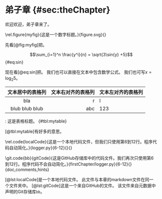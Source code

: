 # 弟子章 {#sec:theChapter}

欢迎欢迎，弟子章来了。

\rel.figure{myfig}{这是一个数字标题。}{figure.svg}{}

先看[@fig:myfig]把。

$$\sum_{i=1}^n \frac{y^i}{n} = \sqrt{3\sin{y} +5}$$ {#eq:sin}

现在看[@eq:sin]把。
我们也可以直接在文本中包含数学公式。
我们也可写$x = \log_2 5$。

|文本居中的表格列|文本右对齐的表格列|文本左对齐的表格列|
|:-:|--:|:--|
|bla|r|l|
|blub blub blub|abc|123|

: 这是表格标题。 {#tbl:mytable}

[@tbl:mytable]有好多的意思。

\rel.code{localCode}{这是一个本地代码文件，但我们只使用第6到12行。程序代码自动简化。}{logger.py}{6-12}{}{}

\git.code{bb}{gitCode}{这是GitHub存储库中的代码文件。我们再次只使用第6到12行。程序代码不会自动简化。}{firstChapter/logger.py}{6-12}{}{doc,comments,hints}

[@lst:localCode]是一个本地代码文件。
此文件与本章的markdown文件在同一个文件夹中。
[@lst:gitCode]这是一个来自GitHub的文件。
该文件来自元数据中声明的Git存储库`bb`。

